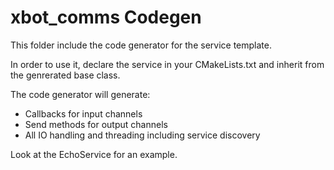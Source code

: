 # xbot_comms Codegen
This folder include the code generator for the service template.

In order to use it, declare the service in your CMakeLists.txt and inherit from the genrerated base class.

The code generator will generate:
- Callbacks for input channels
- Send methods for output channels
- All IO handling and threading including service discovery


Look at the EchoService for an example.